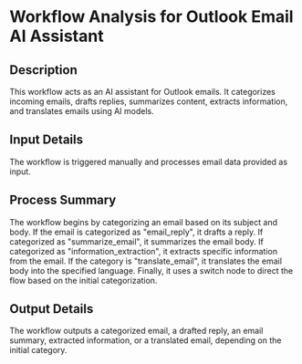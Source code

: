 # Workflow Analysis for Outlook Email AI Assistant

## Description
This workflow acts as an AI assistant for Outlook emails. It categorizes incoming emails, drafts replies, summarizes content, extracts information, and translates emails using AI models.

## Input Details
The workflow is triggered manually and processes email data provided as input.

## Process Summary
The workflow begins by categorizing an email based on its subject and body. If the email is categorized as "email_reply", it drafts a reply. If categorized as "summarize_email", it summarizes the email body. If categorized as "information_extraction", it extracts specific information from the email. If the category is "translate_email", it translates the email body into the specified language. Finally, it uses a switch node to direct the flow based on the initial categorization.

## Output Details
The workflow outputs a categorized email, a drafted reply, an email summary, extracted information, or a translated email, depending on the initial category.
